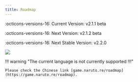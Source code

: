 ```yaml
---
title: Roadmap
---
```


:octicons-versions-16: Current Version: v2.1.1 beta

:octicons-versions-16: Next Version: v2.1.2 beta

:octicons-versions-16: Next Stable Version: v2.2.0

<a title="Crowdin" target="_blank" href="https://crowdin.com/project/nsv2"><img src="https://badges.crowdin.net/nsv2/localized.svg"></a>

!!! warning "The current language is not currently supported !!!"

    Please check the Chinese link [game.naruto.re/roadmap](https://game.naruto.re/roadmap).
